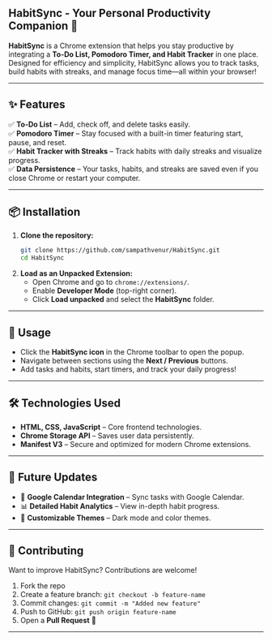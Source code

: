 ## **HabitSync - Your Personal Productivity Companion** 🚀  

**HabitSync** is a Chrome extension that helps you stay productive by integrating a **To-Do List, Pomodoro Timer, and Habit Tracker** in one place. Designed for efficiency and simplicity, HabitSync allows you to track tasks, build habits with streaks, and manage focus time—all within your browser!

---

## **✨ Features**  

✅ **To-Do List** – Add, check off, and delete tasks easily.  
✅ **Pomodoro Timer** – Stay focused with a built-in timer featuring start, pause, and reset.  
✅ **Habit Tracker with Streaks** – Track habits with daily streaks and visualize progress.  
✅ **Data Persistence** – Your tasks, habits, and streaks are saved even if you close Chrome or restart your computer.  

---

## **📦 Installation**  

1. **Clone the repository:**  
   ```sh
   git clone https://github.com/sampathvenur/HabitSync.git
   cd HabitSync
   ```
2. **Load as an Unpacked Extension:**  
   - Open Chrome and go to `chrome://extensions/`.  
   - Enable **Developer Mode** (top-right corner).  
   - Click **Load unpacked** and select the **HabitSync** folder.  

---

## **🚀 Usage**  

- Click the **HabitSync icon** in the Chrome toolbar to open the popup.  
- Navigate between sections using the **Next / Previous** buttons.  
- Add tasks and habits, start timers, and track your daily progress!  

---

## **🛠️ Technologies Used**  

- **HTML, CSS, JavaScript** – Core frontend technologies.  
- **Chrome Storage API** – Saves user data persistently.  
- **Manifest V3** – Secure and optimized for modern Chrome extensions.  

---

## **📝 Future Updates**  

- 📅 **Google Calendar Integration** – Sync tasks with Google Calendar.  
- 📊 **Detailed Habit Analytics** – View in-depth habit progress.  
- 🎨 **Customizable Themes** – Dark mode and color themes.  

---

## **🌟 Contributing**  

Want to improve HabitSync? Contributions are welcome!  

1. Fork the repo  
2. Create a feature branch: `git checkout -b feature-name`  
3. Commit changes: `git commit -m "Added new feature"`  
4. Push to GitHub: `git push origin feature-name`  
5. Open a **Pull Request** 🎉  

---
